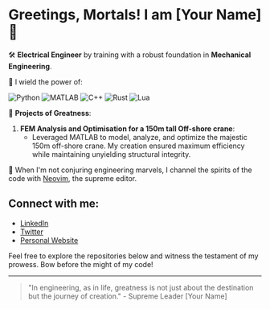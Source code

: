 # Greetings, Mortals! I am [Your Name] 🌌

🛠 **Electrical Engineer** by training with a robust foundation in **Mechanical Engineering**.

🌟 I wield the power of:

![Python](https://img.shields.io/badge/-Python-3776AB?style=flat&logo=python&logoColor=white)
![MATLAB](https://img.shields.io/badge/-MATLAB-0076A8?style=flat&logo=Mathworks&logoColor=white)
![C++](https://img.shields.io/badge/-C++-00599C?style=flat&logo=c%2B%2B&logoColor=white)
![Rust](https://img.shields.io/badge/-Rust-black?style=flat&logo=rust&logoColor=#E57324)
![Lua](https://img.shields.io/badge/-Lua-2C2D72?style=flat&logo=lua&logoColor=white)

💼 **Projects of Greatness**:
1. **FEM Analysis and Optimisation for a 150m tall Off-shore crane**:
   - Leveraged MATLAB to model, analyze, and optimize the majestic 150m off-shore crane. My creation ensured maximum efficiency while maintaining unyielding structural integrity.

<!-- Include more projects or details here -->

📝 When I'm not conjuring engineering marvels, I channel the spirits of the code with [Neovim](https://neovim.io/), the supreme editor.

## Connect with me:
- [LinkedIn](#)
- [Twitter](#)
- [Personal Website](#)

Feel free to explore the repositories below and witness the testament of my prowess. Bow before the might of my code!

---

> "In engineering, as in life, greatness is not just about the destination but the journey of creation." - Supreme Leader [Your Name]
